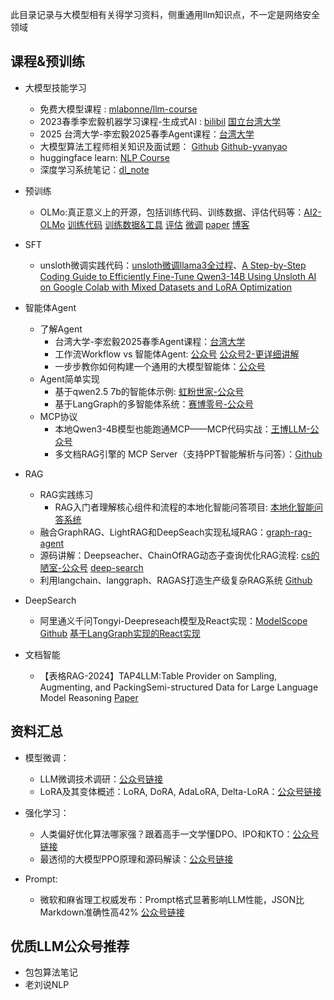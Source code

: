 此目录记录与大模型相有关得学习资料，侧重通用llm知识点，不一定是网络安全领域

## 课程&预训练
- 大模型技能学习
  - 免费大模型课程 : [mlabonne/llm-course](https://github.com/mlabonne/llm-course)
  - 2023春季李宏毅机器学习课程-生成式AI : [bilibil](https://www.bilibili.com/video/BV1NX4y1r7nP/?spm_id_from=333.999.0.0) [国立台湾大学](https://speech.ee.ntu.edu.tw/~hylee/index.php)
  - 2025 台湾大学-李宏毅2025春季Agent课程：[台湾大学](https://speech.ee.ntu.edu.tw/~hylee/ml/2025-spring.php)
  - 大模型算法工程师相关知识及面试题： [Github](https://github.com/wdndev/llm_interview_note/tree/main) [Github-yvanyao](https://yycsu.github.io/)
  - huggingface learn: [NLP Course](https://huggingface.co/learn)
  - 深度学习系统笔记：[dl_note](https://github.com/HarleysZhang/dl_note/tree/main)
- 预训练
  - OLMo:真正意义上的开源，包括训练代码、训练数据、评估代码等：[AI2-OLMo](https://mp.weixin.qq.com/s/uB6jxCWDTJhtFsh9Bc_DYQ) [训练代码](https://github.com/allenai/OLMo) [训练数据&工具](https://github.com/allenai/dolma) [评估](https://github.com/allenai/OLMo-Eval) [微调](https://github.com/allenai/open-instruct) [paper](https://arxiv.org/abs/2402.00838) [博客](https://blog.allenai.org/olmo-open-language-model-87ccfc95f580)

- SFT
  - unsloth微调实践代码：[unsloth微调llama3全过程](https://www.cnblogs.com/shanren/p/18251730)、[A Step-by-Step Coding Guide to Efficiently Fine-Tune Qwen3-14B Using Unsloth AI on Google Colab with Mixed Datasets and LoRA Optimization](https://www.marktechpost.com/2025/05/20/a-step-by-step-coding-guide-to-efficiently-fine-tune-qwen3-14b-using-unsloth-ai-on-google-colab-with-mixed-datasets-and-lora-optimization/)

- 智能体Agent
  - 了解Agent
    - 台湾大学-李宏毅2025春季Agent课程：[台湾大学](https://speech.ee.ntu.edu.tw/~hylee/ml/2025-spring.php)
    - 工作流Workflow vs 智能体Agent: [公众号](https://mp.weixin.qq.com/s/--oOMlbeqE98kE_yjksGmw?color_scheme=light)  [公众号2-更详细讲解](https://mp.weixin.qq.com/s/qyCLff0WG15bEQvjodF-GQ?color_scheme=light)
    - 一步步教你如何构建一个通用的大模型智能体：[公众号](https://mp.weixin.qq.com/s/fjVu-sDaOwz3yj3F_YiU9Q?color_scheme=light)  
  - Agent简单实现
    - 基于qwen2.5 7b的智能体示例: [虹粉世家-公众号](https://mp.weixin.qq.com/s/jaG_RhoyEafufmaD7W0Y1g?color_scheme=light)
    - 基于LangGraph的多智能体系统：[赛博零号-公众号](https://mp.weixin.qq.com/s/SDnaHu3_HYPHMU12Wb3naw?color_scheme=light)
  - MCP协议
    - 本地Qwen3-4B模型也能跑通MCP——MCP代码实战：[王博LLM-公众号](https://mp.weixin.qq.com/s/8rizKj9BZwIylEZ2Gt2_MQ?color_scheme=light)
    - 多文档RAG引擎的 MCP Server（支持PPT智能解析与问答）：[Github](https://github.com/pingcy/app_chatppt)
- RAG
  - RAG实践练习
    - RAG入门者理解核心组件和流程的本地化智能问答项目: [ 本地化智能问答系统](https://github.com/weiwill88/Local_Pdf_Chat_RAG/tree/main)
  - 融合GraphRAG、LightRAG和DeepSeach实现私域RAG：[graph-rag-agent](https://github.com/1517005260/graph-rag-agent)
  - 源码讲解：Deepseacher、ChainOfRAG动态子查询优化RAG流程: [cs的陋室-公众号](https://mp.weixin.qq.com/s/mU74l6oTLPhHTpz91nKDig?color_scheme=light) [deep-search](https://github.com/zilliztech/deep-searcher)
  - 利用langchain、langgraph、RAGAS打造生产级复杂RAG系统 [Github](https://github.com/FareedKhan-dev/complex-RAG-guide/blob/main/README.md)

- DeepSearch
  - 阿里通义千问Tongyi-Deepreseach模型及React实现：[ModelScope](https://modelscope.cn/models/iic/Tongyi-DeepResearch-30B-A3B) [Github](https://github.com/pingcy/TongyiDeepResearch-LangGraph/tree/main) [基于LangGraph实现的React实现](https://github.com/pingcy/TongyiDeepResearch-LangGraph/tree/main)    
- 文档智能
    - 【表格RAG-2024】TAP4LLM:Table Provider on Sampling, Augmenting, and PackingSemi-structured Data for Large Language Model Reasoning [Paper](https://arxiv.org/pdf/2312.09039)

## 资料汇总
- 模型微调：
  - LLM微调技术调研：[公众号链接](https://mp.weixin.qq.com/s/Z0o6sMeHKaKevKJOdDE1sA)
  - LoRA及其变体概述：LoRA, DoRA, AdaLoRA, Delta-LoRA：[公众号链接](https://mp.weixin.qq.com/s/-_JqRklaRI9bD_6QQGKrjg)
- 强化学习：
  - 人类偏好优化算法哪家强？跟着高手一文学懂DPO、IPO和KTO：[公众号链接](https://mp.weixin.qq.com/s/BcWqUN7SSi8q4Tsr7bFmTQ)
  - 最透彻的大模型PPO原理和源码解读：[公众号链接](https://mp.weixin.qq.com/s/F70l-22guVeTukupqQmiFg)

- Prompt:
  - 微软和麻省理工权威发布：Prompt格式显著影响LLM性能，JSON比Markdown准确性高42% [公众号链接](https://mp.weixin.qq.com/s/Do3v_pX8IEaAe7EA1o7ycg)  
  

## 优质LLM公众号推荐
- 包包算法笔记
- 老刘说NLP
